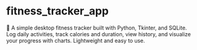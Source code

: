 # fitness_tracker_app
🎯 A simple desktop fitness tracker built with Python, Tkinter, and SQLite. Log daily activities, track calories and duration, view history, and visualize your progress with charts. Lightweight and easy to use.
